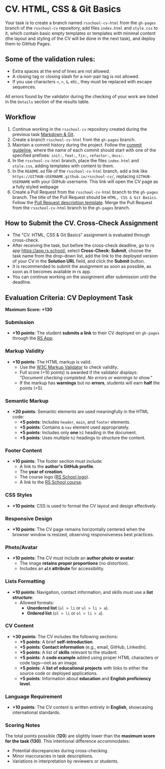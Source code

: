 # CV. HTML, CSS & Git Basics

Your task is to create a branch named `rsschool-cv-html` from the `gh-pages` branch of the `rsschool-cv` repository, 
add files `index.html` and `style.css` to it, which contain basic empty templates or templates with minimal content 
(the layout and styling of the CV will be done in the next task), and deploy them to GitHub Pages.


## Some of the validation rules:

- Extra spaces at the end of lines are not allowed.
- A closing tag or closing slash for a non-pair tag is not allowed.
- If you use characters `<`, `>`, `&`, etc., they must be replaced with escape sequences.

All errors found by the validator during the checking of your work are listed in the `Details` section of the results table.

## Workflow

1. Continue working in the `rsschool-cv` repository created during the previous task [Markdown & Git](git-markdown.md).
2. Create a branch `rsschool-cv-html` from the `gh-pages` branch.
3. Maintain a commit history during the project. Follow the [commit guideline](https://docs.rs.school/#/en/git-convention), where the name of each commit should start with one of the specified prefixes: `init:`, `feat:`, `fix:`, `refactor:`, `docs:`.
4. In the `rsschool-cv-html` branch, place the files `index.html` and `style.css`, adding templates with content to them. 
5. In the `README.md` file of the `rsschool-cv-html` branch, add a link like `https://GITHUB-USERNAME.github.io/rsschool-cv/`, replacing `GITHUB-USERNAME` with your GitHub username. This link will open the CV page as a fully styled webpage
6. Create a Pull Request from the `rsschool-cv-html` branch to the `gh-pages` branch. The title of the Pull Request should be `HTML, CSS & Git Basics`. Follow the [Pull Request description template](https://docs.rs.school/#/en/pull-request-review-process?id=Требования-к-pull-request-pr). Merge the Pull Request from the `rsschool-cv-html` branch to the `gh-pages` branch.

## How to Submit the CV. Cross-Check Assignment

- The "CV. HTML, CSS & Git Basics" assignment is evaluated through cross-check.
- After receiving the task, but before the cross-check deadline, go to rs app https://app.rs.school/, 
select **Cross-Check: Submit**, choose the task name from the drop-down list, add the link to the deployed version 
of your CV in the **Solution URL** field, and click the **Submit** button.
- It is recommended to submit the assignment as soon as possible, as soon as it becomes available in rs app.
- You can continue working on the assignment after submission until the deadline.

## Evaluation Criteria: CV Deployment Task

**Maximum Score:** **+130**

### Submission
- **+10 points**: The student **submits a link** to their CV deployed on `gh-pages` through the [RS App](https://app.rs.school/course/student/cross-check-submit).

### Markup Validity
- **+10 points**: The HTML markup is valid.
    - Use the [W3C Markup Validator](https://validator.w3.org/) to check validity.
    - Full score (+10 points) is awarded if the validator displays:  
      *"Document checking completed. No errors or warnings to show."*
    - If the markup has **warnings** but no **errors**, students will earn **half** the points (+5).

### Semantic Markup
- **+20 points**: Semantic elements are used meaningfully in the HTML code:
    - **+5 points**: Includes `header`, `main`, and `footer` elements.
    - **+5 points**: Contains a `nav` element used appropriately.
    - **+5 points**: Includes only **one** `h1` heading in the document.
    - **+5 points**: Uses multiple `h2` headings to structure the content.

### Footer Content
- **+10 points**: The footer section must include:
    - A link to the **author's GitHub profile**.
    - The **year of creation**.
    - The course logo ([RS School logo](../cv/images/rs-school-logo.svg)).
    - A link to the [RS School course](https://rs.school/courses/short-track).

### CSS Styles
- **+10 points**: CSS is used to format the CV layout and design effectively.

### Responsive Design
- **+10 points**: The CV page remains horizontally centered when the browser window is resized, observing responsiveness best practices.

### Photo/Avatar
- **+10 points**: The CV must include an **author photo or avatar**:
    - The image **retains proper proportions** (no distortion).
    - Includes an **`alt` attribute** for accessibility.

### Lists Formatting
- **+10 points**: Navigation, contact information, and skills must use a **list structure**:
    - Allowed formats:
        - **Unordered list** (`ul > li` or `ul > li > a`).
        - **Ordered list** (`ol > li` or `ol > li > a`).

### CV Content
- **+30 points**: The CV includes the following sections:
    - **+5 points**: A brief **self-introduction**.
    - **+5 points**: **Contact information** (e.g., email, GitHub, LinkedIn).
    - **+5 points**: A list of **skills** relevant to the student.
    - **+5 points**: A **code example** added using proper HTML characters or code tags—not as an image.
    - **+5 points**: A **list of educational projects** with links to either the source code or deployed applications.
    - **+5 points**: Information about **education** and **English proficiency level**.

### Language Requirement
- **+10 points**: The CV content is written entirely in **English**, showcasing international standards.

### Scoring Notes
The total points possible (**120**) are slightly lower than the **maximum score for the task (130)**. This intentional difference accommodates:
- Potential discrepancies during cross-checking.
- Minor inaccuracies in task descriptions.
- Variations in interpretation by reviewers or students.
